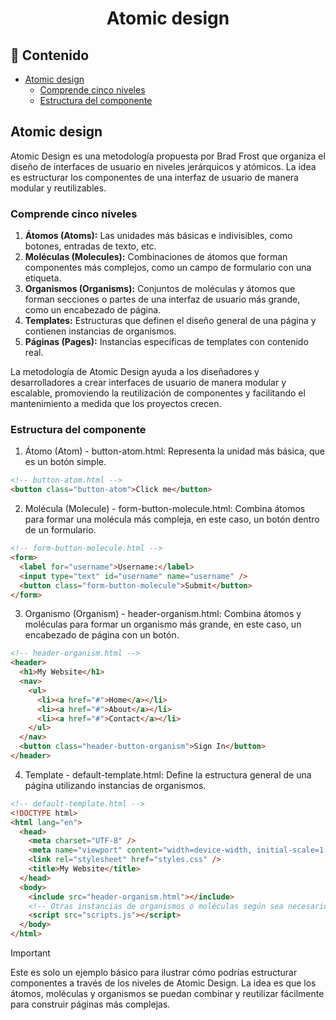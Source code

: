 <h1 align="center">Atomic design</h1>

<h2>📑 Contenido</h2>

- [Atomic design](#atomic-design)
  - [Comprende cinco niveles](#comprende-cinco-niveles)
  - [Estructura del componente](#estructura-del-componente)

## Atomic design

Atomic Design es una metodología propuesta por Brad Frost que organiza el diseño de interfaces de usuario en niveles jerárquicos y atómicos. La idea es estructurar los componentes de una interfaz de usuario de manera modular y reutilizables.

### Comprende cinco niveles

1. **Átomos (Atoms):** Las unidades más básicas e indivisibles, como botones, entradas de texto, etc.
2. **Moléculas (Molecules):** Combinaciones de átomos que forman componentes más complejos, como un campo de formulario con una etiqueta.
3. **Organismos (Organisms):** Conjuntos de moléculas y átomos que forman secciones o partes de una interfaz de usuario más grande, como un encabezado de página.
4. **Templates:** Estructuras que definen el diseño general de una página y contienen instancias de organismos.
5. **Páginas (Pages):** Instancias específicas de templates con contenido real.

La metodología de Atomic Design ayuda a los diseñadores y desarrolladores a crear interfaces de usuario de manera modular y escalable, promoviendo la reutilización de componentes y facilitando el mantenimiento a medida que los proyectos crecen.

### Estructura del componente

1. Átomo (Atom) - button-atom.html: Representa la unidad más básica, que es un botón simple.

```html
<!-- button-atom.html -->
<button class="button-atom">Click me</button>
```

2. Molécula (Molecule) - form-button-molecule.html: Combina átomos para formar una molécula más compleja, en este caso, un botón dentro de un formulario.

```html
<!-- form-button-molecule.html -->
<form>
  <label for="username">Username:</label>
  <input type="text" id="username" name="username" />
  <button class="form-button-molecule">Submit</button>
</form>
```

3. Organismo (Organism) - header-organism.html: Combina átomos y moléculas para formar un organismo más grande, en este caso, un encabezado de página con un botón.

```html
<!-- header-organism.html -->
<header>
  <h1>My Website</h1>
  <nav>
    <ul>
      <li><a href="#">Home</a></li>
      <li><a href="#">About</a></li>
      <li><a href="#">Contact</a></li>
    </ul>
  </nav>
  <button class="header-button-organism">Sign In</button>
</header>
```

4. Template - default-template.html: Define la estructura general de una página utilizando instancias de organismos.

```html
<!-- default-template.html -->
<!DOCTYPE html>
<html lang="en">
  <head>
    <meta charset="UTF-8" />
    <meta name="viewport" content="width=device-width, initial-scale=1.0" />
    <link rel="stylesheet" href="styles.css" />
    <title>My Website</title>
  </head>
  <body>
    <include src="header-organism.html"></include>
    <!-- Otras instancias de organismos o moléculas según sea necesario -->
    <script src="scripts.js"></script>
  </body>
</html>
```

> [!IMPORTANT]
>
> Este es solo un ejemplo básico para ilustrar cómo podrías estructurar componentes a través de los niveles de Atomic Design. La idea es que los átomos, moléculas y organismos se puedan combinar y reutilizar fácilmente para construir páginas más complejas.
